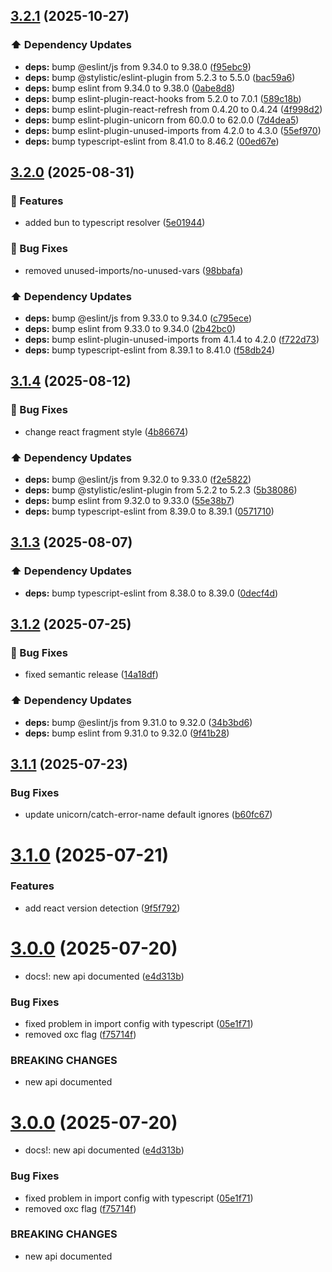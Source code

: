 ## [3.2.1](https://github.com/Paratco/javascript/compare/3.2.0...3.2.1) (2025-10-27)

### ⬆️ Dependency Updates

* **deps:** bump @eslint/js from 9.34.0 to 9.38.0 ([f95ebc9](https://github.com/Paratco/javascript/commit/f95ebc995b40029e04e49ffaf8bc427fe1acf07d))
* **deps:** bump @stylistic/eslint-plugin from 5.2.3 to 5.5.0 ([bac59a6](https://github.com/Paratco/javascript/commit/bac59a6c446d73c465b216fac52161ca826b54d5))
* **deps:** bump eslint from 9.34.0 to 9.38.0 ([0abe8d8](https://github.com/Paratco/javascript/commit/0abe8d8b633bb824304a43450ea42d1678057187))
* **deps:** bump eslint-plugin-react-hooks from 5.2.0 to 7.0.1 ([589c18b](https://github.com/Paratco/javascript/commit/589c18b20905ac1f457cf914dfe69a1a35167214))
* **deps:** bump eslint-plugin-react-refresh from 0.4.20 to 0.4.24 ([4f998d2](https://github.com/Paratco/javascript/commit/4f998d26ce714d3c77f83e08d70d463100590ba3))
* **deps:** bump eslint-plugin-unicorn from 60.0.0 to 62.0.0 ([7d4dea5](https://github.com/Paratco/javascript/commit/7d4dea5924636a3d35b36e844879a0ce05f019a4))
* **deps:** bump eslint-plugin-unused-imports from 4.2.0 to 4.3.0 ([55ef970](https://github.com/Paratco/javascript/commit/55ef9705286a873c70c9dfa11a41d1d3db2690d5))
* **deps:** bump typescript-eslint from 8.41.0 to 8.46.2 ([00ed67e](https://github.com/Paratco/javascript/commit/00ed67e23db65020e41c5f2fe38907a40fc9bf76))

## [3.2.0](https://github.com/Paratco/javascript/compare/3.1.4...3.2.0) (2025-08-31)

### 🚀 Features

* added bun to typescript resolver ([5e01944](https://github.com/Paratco/javascript/commit/5e019448b8bc4a0c8d1c8a67e5c9510e5f8a4258))

### 🐛 Bug Fixes

* removed unused-imports/no-unused-vars ([98bbafa](https://github.com/Paratco/javascript/commit/98bbafaa315f89dfc72a6dffee495250917f9cf2))

### ⬆️ Dependency Updates

* **deps:** bump @eslint/js from 9.33.0 to 9.34.0 ([c795ece](https://github.com/Paratco/javascript/commit/c795ece6a5d6dd764018a1d867cbe416e9a2d020))
* **deps:** bump eslint from 9.33.0 to 9.34.0 ([2b42bc0](https://github.com/Paratco/javascript/commit/2b42bc0fd7caf6b687ae9d8fd4ff1c8526aa3571))
* **deps:** bump eslint-plugin-unused-imports from 4.1.4 to 4.2.0 ([f722d73](https://github.com/Paratco/javascript/commit/f722d734fd789d9f1be28c2dbefcc253528a7e39))
* **deps:** bump typescript-eslint from 8.39.1 to 8.41.0 ([f58db24](https://github.com/Paratco/javascript/commit/f58db24ad44654af7c1de3b4f0be5f7b14e9aa6a))

## [3.1.4](https://github.com/Paratco/javascript/compare/3.1.3...3.1.4) (2025-08-12)

### 🐛 Bug Fixes

* change react fragment style ([4b86674](https://github.com/Paratco/javascript/commit/4b86674d0ab74fcdc1887c357e70a5a8c36cdda7))

### ⬆️ Dependency Updates

* **deps:** bump @eslint/js from 9.32.0 to 9.33.0 ([f2e5822](https://github.com/Paratco/javascript/commit/f2e5822465ec05f2503f2eb8263151aef201b294))
* **deps:** bump @stylistic/eslint-plugin from 5.2.2 to 5.2.3 ([5b38086](https://github.com/Paratco/javascript/commit/5b38086137b99c47bd6402743151fce77fa877c1))
* **deps:** bump eslint from 9.32.0 to 9.33.0 ([55e38b7](https://github.com/Paratco/javascript/commit/55e38b74db5cc9f5d74a7521cb6a512c6f76689f))
* **deps:** bump typescript-eslint from 8.39.0 to 8.39.1 ([0571710](https://github.com/Paratco/javascript/commit/05717109a68a9e679f56e3534d1f18cd385462ee))

## [3.1.3](https://github.com/Paratco/javascript/compare/3.1.2...3.1.3) (2025-08-07)

### ⬆️ Dependency Updates

* **deps:** bump typescript-eslint from 8.38.0 to 8.39.0 ([0decf4d](https://github.com/Paratco/javascript/commit/0decf4d5ff75653cf7a4dac7ba30d8e5bf131629))

## [3.1.2](https://github.com/Paratco/javascript/compare/3.1.1...3.1.2) (2025-07-25)

### 🐛 Bug Fixes

* fixed semantic release ([14a18df](https://github.com/Paratco/javascript/commit/14a18dff1f22c9bdca4f1ce52992354194c98e7b))

### ⬆️ Dependency Updates

* **deps:** bump @eslint/js from 9.31.0 to 9.32.0 ([34b3bd6](https://github.com/Paratco/javascript/commit/34b3bd695e1714a2f9dffb243bc7afb5753ef26d))
* **deps:** bump eslint from 9.31.0 to 9.32.0 ([9f41b28](https://github.com/Paratco/javascript/commit/9f41b28b25b9d8cf0bfd361b1c58378f2c9f0b40))

## [3.1.1](https://github.com/Paratco/javascript/compare/3.1.0...3.1.1) (2025-07-23)


### Bug Fixes

* update unicorn/catch-error-name default ignores ([b60fc67](https://github.com/Paratco/javascript/commit/b60fc6747f0071f9f00451f341a12cb1c24f965f))

# [3.1.0](https://github.com/Paratco/javascript/compare/3.0.0...3.1.0) (2025-07-21)


### Features

* add react version detection ([9f5f792](https://github.com/Paratco/javascript/commit/9f5f792bab0fab13d6b2a17b153b51b040cff346))

# [3.0.0](https://github.com/Paratco/javascript/compare/2.3.1...3.0.0) (2025-07-20)


* docs!: new api documented ([e4d313b](https://github.com/Paratco/javascript/commit/e4d313b17e3648c1096086bbb8cd4bdc9a3be5fe))


### Bug Fixes

* fixed problem in import config with typescript ([05e1f71](https://github.com/Paratco/javascript/commit/05e1f7121f082b606ec4c2121119c3406b1e665b))
* removed oxc flag ([f75714f](https://github.com/Paratco/javascript/commit/f75714f2cb1a7350ba5f5b1f7128d64f3735786a))


### BREAKING CHANGES

* new api documented

# [3.0.0](https://github.com/Paratco/javascript/compare/2.3.1...3.0.0) (2025-07-20)


* docs!: new api documented ([e4d313b](https://github.com/Paratco/javascript/commit/e4d313b17e3648c1096086bbb8cd4bdc9a3be5fe))


### Bug Fixes

* fixed problem in import config with typescript ([05e1f71](https://github.com/Paratco/javascript/commit/05e1f7121f082b606ec4c2121119c3406b1e665b))
* removed oxc flag ([f75714f](https://github.com/Paratco/javascript/commit/f75714f2cb1a7350ba5f5b1f7128d64f3735786a))


### BREAKING CHANGES

* new api documented
